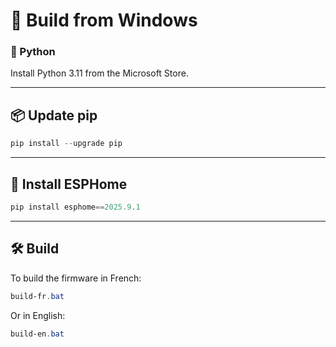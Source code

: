 # 🔧 Build from Windows

### 🐍 Python

Install Python 3.11 from the Microsoft Store.

---

## 📦 Update pip

```powershell
pip install --upgrade pip
```

---

## 🧱 Install ESPHome

```powershell
pip install esphome==2025.9.1
```

---

## 🛠️ Build

To build the firmware in French:
```powershell
build-fr.bat
```

Or in English:
```powershell
build-en.bat
```
